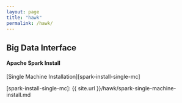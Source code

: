 ```yaml
---
layout: page
title: "hawk"
permalink: /hawk/
---
```


## Big Data Interface

#### Apache Spark Install

[Single Machine Installation][spark-install-single-mc]

[spark-install-single-mc]: {{ site.url }}/hawk/spark-single-machine-install.md
